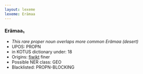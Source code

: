 ```yaml
---
layout: lexeme
lexeme: Erämaa
---
```


###  Erämaa₁

* _This rare proper noun overlaps more common *Erämaa* (desert)_
* UPOS:  PROPN
* in KOTUS dictionary under:  18
* Origins: [fiwikt](https://fi.wiktionary.org/wiki/Erämaa) finer 
* Possible NER class:  GEO
* Blacklisted:  PROPN-BLOCKING

